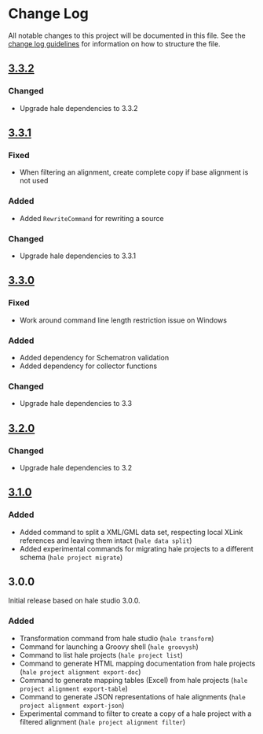 # Change Log
All notable changes to this project will be documented in this file.
See the [change log guidelines](http://keepachangelog.com/) for information on how to structure the file.

## [3.3.2]

### Changed

- Upgrade hale dependencies to 3.3.2

## [3.3.1]

### Fixed

- When filtering an alignment, create complete copy if base alignment is not used

### Added

- Added `RewriteCommand` for rewriting a source

### Changed

- Upgrade hale dependencies to 3.3.1

## [3.3.0]

### Fixed

- Work around command line length restriction issue on Windows

### Added

- Added dependency for Schematron validation
- Added dependency for collector functions

### Changed

- Upgrade hale dependencies to 3.3

## [3.2.0]

### Changed

- Upgrade hale dependencies to 3.2

## [3.1.0]

### Added

- Added command to split a XML/GML data set, respecting local XLink references and leaving them intact (`hale data split`)
- Added experimental commands for migrating hale projects to a different schema (`hale project migrate`)

## 3.0.0

Initial release based on hale studio 3.0.0.

### Added

- Transformation command from hale studio (`hale transform`)
- Command for launching a Groovy shell (`hale groovysh`)
- Command to list hale projects (`hale project list`)
- Command to generate HTML mapping documentation from hale projects (`hale project alignment export-doc`)
- Command to generate mapping tables (Excel) from hale projects (`hale project alignment export-table`)
- Command to generate JSON representations of hale alignments (`hale project alignment export-json`)
- Experimental command to filter to create a copy of a hale project with a filtered alignment (`hale project alignment filter`)

[3.3.2]: https://github.com/halestudio/hale-cli/compare/v3.3.1...v3.3.2
[3.3.1]: https://github.com/halestudio/hale-cli/compare/v3.3.0...v3.3.1
[3.3.0]: https://github.com/halestudio/hale-cli/compare/v3.2.0...v3.3.0
[3.2.0]: https://github.com/halestudio/hale-cli/compare/v3.1.0...v3.2.0
[3.1.0]: https://github.com/halestudio/hale-cli/compare/v3.0.0...v3.1.0
